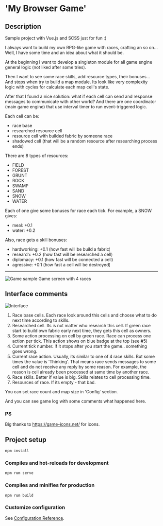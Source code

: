 # 'My Browser Game' 

## Description

Sample project with Vue.js and SCSS just for fun :)

I always want to build my own RPG-like game with races, crafting an so on... Well, I have some time and an idea about what it should be. 

At the beginning I want to develop a singleton module for all game engine general logic (not liked after some tries).

Then I want to see some race skills, add resource types, their bonuses... And stops when try to build a map module. Its look like very complexity logic with cycles for calculate each map cell's state.

After that I found a nice solution: what if each cell can send and response messages to communicate with other world? And there are one coordinator (main game engine) that use interval timer to run event-triggered logic. 

Each cell can be:
- race base
- researched resource cell
- resource cell with builded fabric by someone race
- shadowed cell (that will be a random resource after researching process ends)

There are 8 types of resources:
- FIELD
- FOREST
- GRUNT
- ROCK
- SWAMP
- SAND
- SNOW
- WATER

Each of one give some bonuses for race each tick. For example, a SNOW gives:
- meal: +0.1 
- water: +0.2

Also, race gets a skill bonuses:
- hardworking: +0.1 (how fast will be build a fabric)
- research: +0.2 (how fast will be researched a cell)
- diplomacy: +0.1 (how fast will be connected a cell)
- agressive: +0.1 (how fast a cell will be destroyed)


---

![Game sample](https://i.ibb.co/LzwVSbg/2021-01-12-23-24-14.png)
Game screen with 4 races


## Interface comments

![Interface](https://i.ibb.co/qyFKkqk/2021-01-12-23-25-21.png)
1. Race base cells. Each race look around this cells and choose what to do next time according to skills.
2. Researched cell. Its is not matter who research this cell. If green race start to build own fabric early next time, they gets this cell as owners.
3. Some action processing on cell by green race. Race can process one action per tick. This action shows on blue badge at the top (see #5)
4. Current tick number. If it stops after you start the game.. something goes wrong. 
5. Current race action. Usually, its similar to one of 4 race skills. But some times the value is 'Thinking'. That means race sends messages to some cell and do not receive any reply by some reason. For example, the reason is cell already been processed at same time by another race.
6. Race skills. Better if value is big. Skills relates to cell processing time.
7. Resources of race. If its empty - that bad.

You can set race count and map size in 'Config' section.

And you can see game log with some comments what happened here.

### PS

Big thanks to https://game-icons.net/ for icons.



## Project setup
```
npm install
```

### Compiles and hot-reloads for development
```
npm run serve
```

### Compiles and minifies for production
```
npm run build
```

### Customize configuration
See [Configuration Reference](https://cli.vuejs.org/config/).
